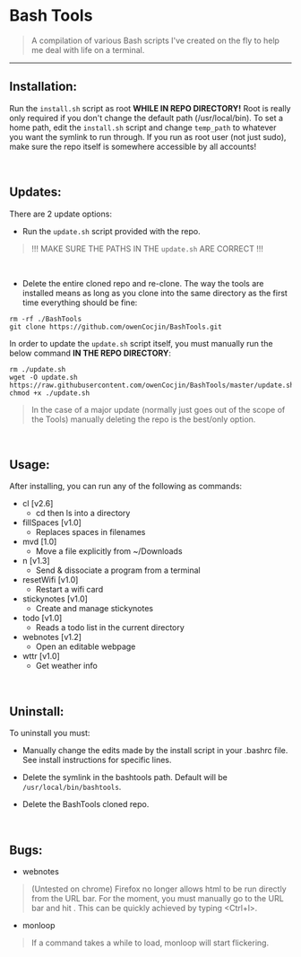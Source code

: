 # Bash Tools

> A compilation of various Bash scripts I've created on the fly to help me deal with life on a terminal.

***

## Installation:

Run the `install.sh` script as root **WHILE IN REPO DIRECTORY!** Root is really only required if you don't change the default path (/usr/local/bin). To set a home path, edit the `install.sh` script and change `temp_path` to whatever you want the symlink to run through. If you run as root user (not just sudo), make sure the repo itself is somewhere accessible by all accounts!

<br/>

## Updates:

There are 2 update options:

- Run the `update.sh` script provided with the repo.
> !!! MAKE SURE THE PATHS IN THE `update.sh` ARE CORRECT !!!

<br/>

- Delete the entire cloned repo and re-clone. The way the tools are installed means as long as you clone into the same directory as the first time everything should be fine:
```
rm -rf ./BashTools
git clone https://github.com/owenCocjin/BashTools.git
```

In order to update the `update.sh` script itself, you must manually run the below command __IN THE REPO DIRECTORY__:
```
rm ./update.sh
wget -O update.sh https://raw.githubusercontent.com/owenCocjin/BashTools/master/update.sh
chmod +x ./update.sh

```

> In the case of a major update (normally just goes out of the scope of the Tools) manually deleting the repo is the best/only option.

<br/>

## Usage:

After installing, you can run any of the following as commands:
* cl [v2.6]
	* cd then ls into a directory
* fillSpaces [v1.0]
	* Replaces spaces in filenames
* mvd [1.0]
	* Move a file explicitly from ~/Downloads
* n [v1.3]
	* Send & dissociate a program from a terminal
* resetWifi [v1.0]
	* Restart a wifi card
* stickynotes [v1.0]
	* Create and manage stickynotes
* todo [v1.0]
	* Reads a todo list in the current directory
* webnotes [v1.2]
	* Open an editable webpage
* wttr [v1.0]
	* Get weather info

<br/>

## Uninstall:

To uninstall you must:

- Manually change the edits made by the install script in your .bashrc file. See install instructions for specific lines.

- Delete the symlink in the bashtools path. Default will be `/usr/local/bin/bashtools`.

- Delete the BashTools cloned repo.

<br/>

## Bugs:

* webnotes
> (Untested on chrome) Firefox no longer allows html to be run directly from the URL bar. For the moment, you must manually go to the URL bar and hit <Enter>. This can be quickly achieved by typing <Ctrl+l><Enter>.

* monloop
> If a command takes a while to load, monloop will start flickering.
